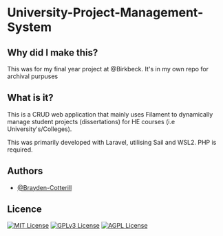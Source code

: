 # University-Project-Management-System

## Why did I make this?
This was for my final year project at @Birkbeck. It's in my own repo for archival purpuses

## What is it?

This is a CRUD web application that mainly uses Filament to dynamically manage student projects (dissertations) for HE
courses (i.e University's/Colleges).

This was primarily developed with Laravel, utilising Sail and WSL2. PHP is required.

## Authors

- [@Brayden-Cotterill](https://www.github.com/brayden-cotterill)

## Licence

[![MIT License](https://img.shields.io/badge/License-MIT-green.svg)](https://choosealicense.com/licenses/mit/)
[![GPLv3 License](https://img.shields.io/badge/License-GPL%20v3-yellow.svg)](https://opensource.org/licenses/)
[![AGPL License](https://img.shields.io/badge/license-AGPL-blue.svg)](http://www.gnu.org/licenses/agpl-3.0)


